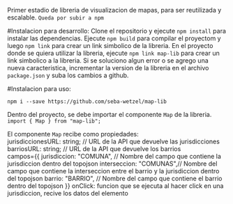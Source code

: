 Primer estadio de libreria de visualizacion de mapas, para ser reutilizada y escalable.
`Queda por subir a npm`

#Instalacion para desarrollo:
Clone el repositorio y ejecute `npm install` para instalar las dependencias.
Ejecute `npm build` para compilar el proyectom y luego `npm link` para crear un link simbolico de la libreria.
En el proyecto donde se quiera utilizar la libreria, ejecute `npm link map-lib` para crear un link simbolico a la libreria.
Si se soluciono algun error o se agrego una nueva caracteristica, incrementar la version de la libreria en el archivo `package.json` y suba los cambios a github.

#Instalacion para uso:

`npm i --save https://github.com/seba-wetzel/map-lib`

Dentro del proyecto, se debe importar el componente `Map` de la libreria.
`import { Map } from "map-lib";`

El componente `Map` recibe como propiedades:  
jurisdiccionesURL: string; // URL de la API que devuelve las jurisdicciones  
barriosURL: string; // URL de la API que devuelve los barrios  
campos={{
          jurisdiccion: "COMUNA", // Nombre del campo que contiene la jurisdiccion dentro del topojson
          interseccion: "COMUNAS",// Nombre del campo que contiene la interseccion entre el barrio y la jurisdiccion dentro del topojson
          barrio: "BARRIO", // Nombre del campo que contiene el barrio dentro del topojson
        }}
onClick: funcion que se ejecuta al hacer click en una jurisdiccion, recive los datos del elemento
